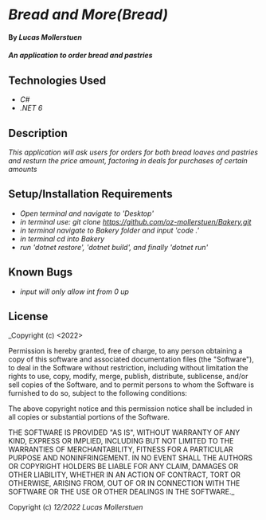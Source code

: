 # _Bread and More(Bread)_

#### By _Lucas Mollerstuen_

#### _An application to order bread and pastries_

## Technologies Used

* _C#_
* _.NET 6_

## Description

_This application will ask users for orders for both bread loaves and pastries and resturn the price amount, factoring in deals for purchases of certain amounts_

## Setup/Installation Requirements

* _Open terminal and navigate to 'Desktop'_
* _in terminal use: git clone https://github.com/oz-mollerstuen/Bakery.git_
* _in terminal navigate to Bakery folder and input 'code .'_
* _in terminal cd into Bakery_
* _run 'dotnet restore', 'dotnet build', and finally 'dotnet run'_

## Known Bugs

* _input will only allow int from 0 up_

## License

_Copyright (c) <2022> <Lucas Mollerstuen>

Permission is hereby granted, free of charge, to any person obtaining a copy
of this software and associated documentation files (the "Software"), to deal
in the Software without restriction, including without limitation the rights
to use, copy, modify, merge, publish, distribute, sublicense, and/or sell
copies of the Software, and to permit persons to whom the Software is
furnished to do so, subject to the following conditions:

The above copyright notice and this permission notice shall be included in all
copies or substantial portions of the Software.

THE SOFTWARE IS PROVIDED "AS IS", WITHOUT WARRANTY OF ANY KIND, EXPRESS OR
IMPLIED, INCLUDING BUT NOT LIMITED TO THE WARRANTIES OF MERCHANTABILITY,
FITNESS FOR A PARTICULAR PURPOSE AND NONINFRINGEMENT. IN NO EVENT SHALL THE
AUTHORS OR COPYRIGHT HOLDERS BE LIABLE FOR ANY CLAIM, DAMAGES OR OTHER
LIABILITY, WHETHER IN AN ACTION OF CONTRACT, TORT OR OTHERWISE, ARISING FROM,
OUT OF OR IN CONNECTION WITH THE SOFTWARE OR THE USE OR OTHER DEALINGS IN THE
SOFTWARE._

Copyright (c) _12/2022_ _Lucas Mollerstuen_